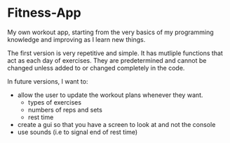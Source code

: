 # Fitness-App
My own workout app, starting from the very basics of my programming knowledge and improving as I learn new things.

The first version is very repetitive and simple. It has mutliple functions that act as each day of exercises.
They are predetermined and cannot be changed unless added to or changed completely in the code.

In future versions, I want to:
  - allow the user to update the workout plans whenever they want.
    - types of exercises
    - numbers of reps and sets
    - rest time 
  - create a gui so that you have a screen to look at and not the console
  - use sounds (i.e to signal end of rest time)

